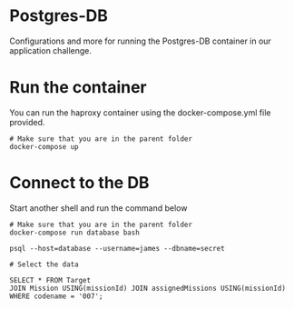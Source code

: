 # Postgres-DB

Configurations and more for running the Postgres-DB container in our application challenge.

# Run the container 
You can run the haproxy container using the docker-compose.yml file provided.

```	
# Make sure that you are in the parent folder
docker-compose up
```

# Connect to the DB

Start another shell and run the command below

```	
# Make sure that you are in the parent folder 
docker-compose run database bash

psql --host=database --username=james --dbname=secret

# Select the data

SELECT * FROM Target 
JOIN Mission USING(missionId) JOIN assignedMissions USING(missionId) 
WHERE codename = '007';
```
